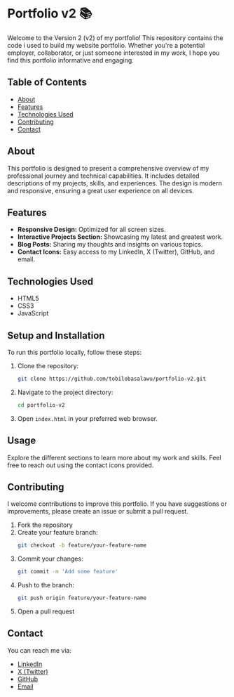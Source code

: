 
# Portfolio v2 📚

Welcome to the Version 2 (v2) of my portfolio! This repository contains the code i used to build my website portfolio. Whether you're a potential employer, collaborator, or just someone interested in my work, I hope you find this portfolio informative and engaging.


## Table of Contents

- [About](#about)
- [Features](#features)
- [Technologies Used](#technologies-used)
- [Contributing](#contributing)
- [Contact](#contact)

## About

This portfolio is designed to present a comprehensive overview of my professional journey and technical capabilities. It includes detailed descriptions of my projects, skills, and experiences. The design is modern and responsive, ensuring a great user experience on all devices.

## Features

- **Responsive Design:** Optimized for all screen sizes.
- **Interactive Projects Section:** Showcasing my latest and greatest work.
- **Blog Posts:** Sharing my thoughts and insights on various topics.
- **Contact Icons:** Easy access to my LinkedIn, X (Twitter), GitHub, and email.

## Technologies Used

- HTML5
- CSS3
- JavaScript


## Setup and Installation

To run this portfolio locally, follow these steps:

1. Clone the repository:
   ```bash
   git clone https://github.com/tobilobasalawu/portfolio-v2.git
   ```
2. Navigate to the project directory:
   ```bash
   cd portfolio-v2
   ```
3. Open `index.html` in your preferred web browser.

## Usage

Explore the different sections to learn more about my work and skills. Feel free to reach out using the contact icons provided.

## Contributing

I welcome contributions to improve this portfolio. If you have suggestions or improvements, please create an issue or submit a pull request.

1. Fork the repository
2. Create your feature branch:
   ```bash
   git checkout -b feature/your-feature-name
   ```
3. Commit your changes:
   ```bash
   git commit -m 'Add some feature'
   ```
4. Push to the branch:
   ```bash
   git push origin feature/your-feature-name
   ```
5. Open a pull request

## Contact

You can reach me via:

- [LinkedIn](https://www.linkedin.com/in/oluwatobi-s/)
- [X (Twitter)](https://x.com/SalawuToby)
- [GitHub](https://github.com/tobilobasalawu)
- [Email](mailto:tobisal.dev@gmail.com)
